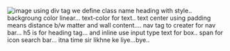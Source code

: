 ![image](https://github.com/Rameh2611/test-1/assets/134092313/bbc38a05-ff99-473d-bc51-ca5de327a234)
using div tag we define class name heading with style..
backgroung color linear...
text-color for text..
text center using
padding means distance b/w matter and wall content....
nav tag to creater for nav bar...
h5 is for heading tag...
and inline use input type text for box..
span for icon search bar...
itna time sir likhne ke liye...bye..
